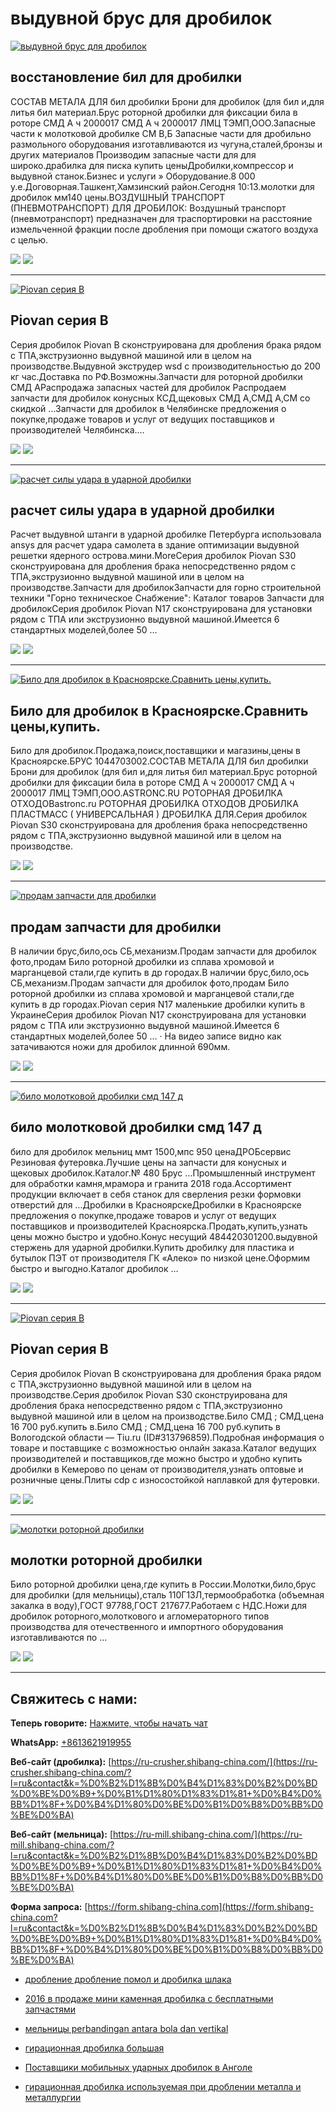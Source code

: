 # выдувной брус для дробилок

<a href="https://swt.shibang-china.com/?l=ru&img&k=%D0%B2%D1%8B%D0%B4%D1%83%D0%B2%D0%BD%D0%BE%D0%B9+%D0%B1%D1%80%D1%83%D1%81+%D0%B4%D0%BB%D1%8F+%D0%B4%D1%80%D0%BE%D0%B1%D0%B8%D0%BB%D0%BE%D0%BA" target="_blank">![выдувной брус для дробилок](http://static.shibang-china.com/all-800x300/1078.jpg)</a>

## восстановление бил для дробилки
СОСТАВ МЕТАЛА ДЛЯ бил дробилки Брони для дробилок (для бил и,для литья бил материал.Брус роторной дробилки для фиксации била в роторе СМД А ч 2000017 СМД А ч 2000017 ЛМЦ ТЭМП,ООО.Запасные части к молотковой дробилке СМ В,Б Запасные части для дробильно размольного оборудования изготавливаются из чугуна,сталей,бронзы и других материалов Производим запасные части для для широко.драбилка для писка купить ценыДробилки,компрессор и выдувной станок.Бизнес и услуги &#187; Оборудование.8 000 у.е.Договорная.Ташкент,Хамзинский район.Сегодня 10:13.молотки для дробилок мм140 цены.ВОЗДУШНЫЙ ТРАНСПОРТ (ПНЕВМОТРАНСПОРТ) ДЛЯ ДРОБИЛОК: Воздушный транспорт (пневмотранспорт) предназначен для траспортировки на расстояние измельченной фракции после дробления при помощи сжатого воздуха с целью.


<a href="https://whatsapp.shibangsoft.com/WhatsApp.php" target="_blank" title="WhatsApp">![](http://static.shibang-china.com/icon/whatsapp.png)</a> <a href="https://swt.shibang-china.com/?l=ru&icon&k=%D0%B2%D1%8B%D0%B4%D1%83%D0%B2%D0%BD%D0%BE%D0%B9+%D0%B1%D1%80%D1%83%D1%81+%D0%B4%D0%BB%D1%8F+%D0%B4%D1%80%D0%BE%D0%B1%D0%B8%D0%BB%D0%BE%D0%BA" target="_blank">![](http://static.shibang-china.com/icon/chat-ru.png)</a>

---

<a href="https://swt.shibang-china.com/?l=ru&img&k=%D0%B2%D1%8B%D0%B4%D1%83%D0%B2%D0%BD%D0%BE%D0%B9+%D0%B1%D1%80%D1%83%D1%81+%D0%B4%D0%BB%D1%8F+%D0%B4%D1%80%D0%BE%D0%B1%D0%B8%D0%BB%D0%BE%D0%BA" target="_blank">![Piovan сeрия B](http://static.shibang-china.com/all-800x300/1477.jpg)</a>

## Piovan сeрия B
Серия дробилок Piovan B сконструирована для дробления брака рядом с ТПА,экструзионно выдувной машиной или в целом на производстве.Выдувной экструдер wsd с производительностью до 200 кг час.Доставка по РФ.Возможны.Запчасти для роторной дробилки СМД АРаспродажа запасных частей для дробилок Распродаем запчасти для дробилок конусных КСД,щековых СМД А,СМД А,СМ со скидкой …Запчасти для дробилок в Челябинске предложения о покупке,продаже товаров и услуг от ведущих поставщиков и производителей Челябинска.…


<a href="https://whatsapp.shibangsoft.com/WhatsApp.php" target="_blank" title="WhatsApp">![](http://static.shibang-china.com/icon/whatsapp.png)</a> <a href="https://swt.shibang-china.com/?l=ru&icon&k=%D0%B2%D1%8B%D0%B4%D1%83%D0%B2%D0%BD%D0%BE%D0%B9+%D0%B1%D1%80%D1%83%D1%81+%D0%B4%D0%BB%D1%8F+%D0%B4%D1%80%D0%BE%D0%B1%D0%B8%D0%BB%D0%BE%D0%BA" target="_blank">![](http://static.shibang-china.com/icon/chat-ru.png)</a>

---

<a href="https://swt.shibang-china.com/?l=ru&img&k=%D0%B2%D1%8B%D0%B4%D1%83%D0%B2%D0%BD%D0%BE%D0%B9+%D0%B1%D1%80%D1%83%D1%81+%D0%B4%D0%BB%D1%8F+%D0%B4%D1%80%D0%BE%D0%B1%D0%B8%D0%BB%D0%BE%D0%BA" target="_blank">![расчет силы удара в ударной дробилки](http://static.shibang-china.com/all-800x300/556.jpg)</a>

## расчет силы удара в ударной дробилки
Расчет выдувной штанги в ударной дробилке Петербурга использовала ansys для расчет удара самолета в здание оптимизации выдувной решетки ядерного острова.мини.MoreСерия дробилок Piovan S30 сконструирована для дробления брака непосредственно рядом с ТПА,экструзионно выдувной машиной или в целом на производстве.Запчасти для дробилокЗапчасти для горно строительной техники &quot;Горно техническое Снабжение&quot;: Каталог товаров Запчасти для дробилокСерия дробилок Piovan N17 сконструирована для установки рядом с ТПА или экструзионно выдувной машиной.Имеется 6 стандартных моделей,более 50 …


<a href="https://whatsapp.shibangsoft.com/WhatsApp.php" target="_blank" title="WhatsApp">![](http://static.shibang-china.com/icon/whatsapp.png)</a> <a href="https://swt.shibang-china.com/?l=ru&icon&k=%D0%B2%D1%8B%D0%B4%D1%83%D0%B2%D0%BD%D0%BE%D0%B9+%D0%B1%D1%80%D1%83%D1%81+%D0%B4%D0%BB%D1%8F+%D0%B4%D1%80%D0%BE%D0%B1%D0%B8%D0%BB%D0%BE%D0%BA" target="_blank">![](http://static.shibang-china.com/icon/chat-ru.png)</a>

---

<a href="https://swt.shibang-china.com/?l=ru&img&k=%D0%B2%D1%8B%D0%B4%D1%83%D0%B2%D0%BD%D0%BE%D0%B9+%D0%B1%D1%80%D1%83%D1%81+%D0%B4%D0%BB%D1%8F+%D0%B4%D1%80%D0%BE%D0%B1%D0%B8%D0%BB%D0%BE%D0%BA" target="_blank">![Било для дробилок в Красноярске.Сравнить цены,купить.](http://static.shibang-china.com/all-800x300/765.jpg)</a>

## Било для дробилок в Красноярске.Сравнить цены,купить.
Било для дробилок.Продажа,поиск,поставщики и магазины,цены в Красноярске.БРУС 1044703002.СОСТАВ МЕТАЛА ДЛЯ бил дробилки Брони для дробилок (для бил и,для литья бил материал.Брус роторной дробилки для фиксации била в роторе СМД А ч 2000017 СМД А ч 2000017 ЛМЦ ТЭМП,ООО.ASTRONC.RU РОТОРНАЯ ДРОБИЛКА ОТХОДОВastronc.ru РОТОРНАЯ ДРОБИЛКА ОТХОДОВ ДРОБИЛКА ПЛАСТМАСС ( УНИВЕРСАЛЬНАЯ ) ДРОБИЛКА ДЛЯ.Серия дробилок Piovan S30 сконструирована для дробления брака непосредственно рядом с ТПА,экструзионно выдувной машиной или в целом на производстве.


<a href="https://whatsapp.shibangsoft.com/WhatsApp.php" target="_blank" title="WhatsApp">![](http://static.shibang-china.com/icon/whatsapp.png)</a> <a href="https://swt.shibang-china.com/?l=ru&icon&k=%D0%B2%D1%8B%D0%B4%D1%83%D0%B2%D0%BD%D0%BE%D0%B9+%D0%B1%D1%80%D1%83%D1%81+%D0%B4%D0%BB%D1%8F+%D0%B4%D1%80%D0%BE%D0%B1%D0%B8%D0%BB%D0%BE%D0%BA" target="_blank">![](http://static.shibang-china.com/icon/chat-ru.png)</a>

---

<a href="https://swt.shibang-china.com/?l=ru&img&k=%D0%B2%D1%8B%D0%B4%D1%83%D0%B2%D0%BD%D0%BE%D0%B9+%D0%B1%D1%80%D1%83%D1%81+%D0%B4%D0%BB%D1%8F+%D0%B4%D1%80%D0%BE%D0%B1%D0%B8%D0%BB%D0%BE%D0%BA" target="_blank">![продам запчасти для дробилки](http://static.shibang-china.com/all-800x300/688.jpg)</a>

## продам запчасти для дробилки
В наличии брус,било,ось СБ,механизм.Продам запчасти для дробилок фото,продам Било роторной дробилки из сплава хромовой и марганцевой стали,где купить в др городах.В наличии брус,било,ось СБ,механизм.Продам запчасти для дробилок фото,продам Било роторной дробилки из сплава хромовой и марганцевой стали,где купить в др городах.Piovan серия N17 маленькие дробилки купить в УкраинеСерия дробилок Piovan N17 сконструирована для установки рядом с ТПА или экструзионно выдувной машиной.Имеется 6 стандартных моделей,более 50 …&nbsp;&#0183;&#32;На видео записе видно как затачиваются ножи для дробилок длинной 690мм.


<a href="https://whatsapp.shibangsoft.com/WhatsApp.php" target="_blank" title="WhatsApp">![](http://static.shibang-china.com/icon/whatsapp.png)</a> <a href="https://swt.shibang-china.com/?l=ru&icon&k=%D0%B2%D1%8B%D0%B4%D1%83%D0%B2%D0%BD%D0%BE%D0%B9+%D0%B1%D1%80%D1%83%D1%81+%D0%B4%D0%BB%D1%8F+%D0%B4%D1%80%D0%BE%D0%B1%D0%B8%D0%BB%D0%BE%D0%BA" target="_blank">![](http://static.shibang-china.com/icon/chat-ru.png)</a>

---

<a href="https://swt.shibang-china.com/?l=ru&img&k=%D0%B2%D1%8B%D0%B4%D1%83%D0%B2%D0%BD%D0%BE%D0%B9+%D0%B1%D1%80%D1%83%D1%81+%D0%B4%D0%BB%D1%8F+%D0%B4%D1%80%D0%BE%D0%B1%D0%B8%D0%BB%D0%BE%D0%BA" target="_blank">![било молотковой дробилки смд 147 д](http://static.shibang-china.com/all-800x300/847.jpg)</a>

## било молотковой дробилки смд 147 д
било для дробилок мельниц ммт 1500,мпс 950 ценаДРОБсервис Резиновая футеровка.Лучшие цены на запчасти для конусных и щековых дробилок.Каталог.№ 480 Брус …Промышленный инструмент для обработки камня,мрамора и гранита 2018 года.Ассортимент продукции включает в себя станок для сверления резки формовки отверстий для …Дробилки в КрасноярскеДробилки в Красноярске предложения о покупке,продаже товаров и услуг от ведущих поставщиков и производителей Красноярска.Продать,купить,узнать цены можно быстро и удобно.Конус несущий 484420301200.выдувной стержень для ударной дробилки.Купить дробилку для пластика и бутылок ПЭТ от производителя ГК &#171;Алеко&#187; по низкой цене.Оформим быстро и выгодно.Каталог дробилок …


<a href="https://whatsapp.shibangsoft.com/WhatsApp.php" target="_blank" title="WhatsApp">![](http://static.shibang-china.com/icon/whatsapp.png)</a> <a href="https://swt.shibang-china.com/?l=ru&icon&k=%D0%B2%D1%8B%D0%B4%D1%83%D0%B2%D0%BD%D0%BE%D0%B9+%D0%B1%D1%80%D1%83%D1%81+%D0%B4%D0%BB%D1%8F+%D0%B4%D1%80%D0%BE%D0%B1%D0%B8%D0%BB%D0%BE%D0%BA" target="_blank">![](http://static.shibang-china.com/icon/chat-ru.png)</a>

---

<a href="https://swt.shibang-china.com/?l=ru&img&k=%D0%B2%D1%8B%D0%B4%D1%83%D0%B2%D0%BD%D0%BE%D0%B9+%D0%B1%D1%80%D1%83%D1%81+%D0%B4%D0%BB%D1%8F+%D0%B4%D1%80%D0%BE%D0%B1%D0%B8%D0%BB%D0%BE%D0%BA" target="_blank">![Piovan сeрия B](http://static.shibang-china.com/all-800x300/709.jpg)</a>

## Piovan сeрия B
Серия дробилок Piovan B сконструирована для дробления брака рядом с ТПА,экструзионно выдувной машиной или в целом на производстве.Серия дробилок Piovan S30 сконструирована для дробления брака непосредственно рядом с ТПА,экструзионно выдувной машиной или в целом на производстве.Било СМД ; СМД,цена 16 700 руб.купить в.Било СМД ; СМД,цена 16 700 руб.купить в Вологодской области — Tiu.ru (ID#313796859).Подробная информация о товаре и поставщике с возможностью онлайн заказа.Каталог ведущих производителей и поставщиков,где можно быстро и удобно купить дробилки в Кемерово по ценам от производителя,узнать оптовые и розничные цены.Плиты cdp с износостойкой наплавкой для футеровки.


<a href="https://whatsapp.shibangsoft.com/WhatsApp.php" target="_blank" title="WhatsApp">![](http://static.shibang-china.com/icon/whatsapp.png)</a> <a href="https://swt.shibang-china.com/?l=ru&icon&k=%D0%B2%D1%8B%D0%B4%D1%83%D0%B2%D0%BD%D0%BE%D0%B9+%D0%B1%D1%80%D1%83%D1%81+%D0%B4%D0%BB%D1%8F+%D0%B4%D1%80%D0%BE%D0%B1%D0%B8%D0%BB%D0%BE%D0%BA" target="_blank">![](http://static.shibang-china.com/icon/chat-ru.png)</a>

---

<a href="https://swt.shibang-china.com/?l=ru&img&k=%D0%B2%D1%8B%D0%B4%D1%83%D0%B2%D0%BD%D0%BE%D0%B9+%D0%B1%D1%80%D1%83%D1%81+%D0%B4%D0%BB%D1%8F+%D0%B4%D1%80%D0%BE%D0%B1%D0%B8%D0%BB%D0%BE%D0%BA" target="_blank">![молотки роторной дробилки](http://static.shibang-china.com/all-800x300/418.jpg)</a>

## молотки роторной дробилки
Било роторной дробилки цена,где купить в России.Молотки,било,брус для дробилки (для мельницы),сталь 110Г13Л,термообработка (объемная закалка в воду),ГОСТ 97788,ГОСТ 217677.Работаем с НДС.Ножи для дробилок роторного,молоткового и агломераторного типов производства для отечественного и импортного оборудования изготавливаются по …

<a href="https://whatsapp.shibangsoft.com/WhatsApp.php" target="_blank" title="WhatsApp">![](http://static.shibang-china.com/icon/whatsapp.png)</a> <a href="https://swt.shibang-china.com/?l=ru&icon&k=%D0%B2%D1%8B%D0%B4%D1%83%D0%B2%D0%BD%D0%BE%D0%B9+%D0%B1%D1%80%D1%83%D1%81+%D0%B4%D0%BB%D1%8F+%D0%B4%D1%80%D0%BE%D0%B1%D0%B8%D0%BB%D0%BE%D0%BA" target="_blank">![](http://static.shibang-china.com/icon/chat-ru.png)</a>

---
## Свяжитесь с нами:

**Теперь говорите:** [Нажмите, чтобы начать чат](https://swt.shibang-china.com?l=ru&contact&k=%D0%B2%D1%8B%D0%B4%D1%83%D0%B2%D0%BD%D0%BE%D0%B9+%D0%B1%D1%80%D1%83%D1%81+%D0%B4%D0%BB%D1%8F+%D0%B4%D1%80%D0%BE%D0%B1%D0%B8%D0%BB%D0%BE%D0%BA)

**WhatsApp:**  [+8613621919955](https://whatsapp.shibangsoft.com/WhatsApp.php)

**Веб-сайт (дробилка):** [https://ru-crusher.shibang-china.com/](https://ru-crusher.shibang-china.com/?l=ru&contact&k=%D0%B2%D1%8B%D0%B4%D1%83%D0%B2%D0%BD%D0%BE%D0%B9+%D0%B1%D1%80%D1%83%D1%81+%D0%B4%D0%BB%D1%8F+%D0%B4%D1%80%D0%BE%D0%B1%D0%B8%D0%BB%D0%BE%D0%BA)

**Веб-сайт (мельница):** [https://ru-mill.shibang-china.com/](https://ru-mill.shibang-china.com/?l=ru&contact&k=%D0%B2%D1%8B%D0%B4%D1%83%D0%B2%D0%BD%D0%BE%D0%B9+%D0%B1%D1%80%D1%83%D1%81+%D0%B4%D0%BB%D1%8F+%D0%B4%D1%80%D0%BE%D0%B1%D0%B8%D0%BB%D0%BE%D0%BA)

**Форма запроса:** [https://form.shibang-china.com](https://form.shibang-china.com?l=ru&contact&k=%D0%B2%D1%8B%D0%B4%D1%83%D0%B2%D0%BD%D0%BE%D0%B9+%D0%B1%D1%80%D1%83%D1%81+%D0%B4%D0%BB%D1%8F+%D0%B4%D1%80%D0%BE%D0%B1%D0%B8%D0%BB%D0%BE%D0%BA)

* [дробление дробление помол и дробилка шлака](../122/%D0%B4%D1%80%D0%BE%D0%B1%D0%BB%D0%B5%D0%BD%D0%B8%D0%B5%20%D0%B4%D1%80%D0%BE%D0%B1%D0%BB%D0%B5%D0%BD%D0%B8%D0%B5%20%D0%BF%D0%BE%D0%BC%D0%BE%D0%BB%20%D0%B8%20%D0%B4%D1%80%D0%BE%D0%B1%D0%B8%D0%BB%D0%BA%D0%B0%20%D1%88%D0%BB%D0%B0%D0%BA%D0%B0.md)

* [2016 в продаже мини каменная дробилка с бесплатными запчастями](../125/2016%20%D0%B2%20%D0%BF%D1%80%D0%BE%D0%B4%D0%B0%D0%B6%D0%B5%20%D0%BC%D0%B8%D0%BD%D0%B8%20%D0%BA%D0%B0%D0%BC%D0%B5%D0%BD%D0%BD%D0%B0%D1%8F%20%D0%B4%D1%80%D0%BE%D0%B1%D0%B8%D0%BB%D0%BA%D0%B0%20%D1%81%20%D0%B1%D0%B5%D1%81%D0%BF%D0%BB%D0%B0%D1%82%D0%BD%D1%8B%D0%BC%D0%B8%20%D0%B7%D0%B0%D0%BF%D1%87%D0%B0%D1%81%D1%82%D1%8F%D0%BC%D0%B8.md)

* [мельницы perbandingan antara bola dan vertikal](../124/%D0%BC%D0%B5%D0%BB%D1%8C%D0%BD%D0%B8%D1%86%D1%8B%20perbandingan%20antara%20bola%20dan%20vertikal.md)

* [гирационная дробилка большая](../122/%D0%B3%D0%B8%D1%80%D0%B0%D1%86%D0%B8%D0%BE%D0%BD%D0%BD%D0%B0%D1%8F%20%D0%B4%D1%80%D0%BE%D0%B1%D0%B8%D0%BB%D0%BA%D0%B0%20%D0%B1%D0%BE%D0%BB%D1%8C%D1%88%D0%B0%D1%8F.md)

* [Поставщики мобильных ударных дробилок в Анголе](../124/%D0%9F%D0%BE%D1%81%D1%82%D0%B0%D0%B2%D1%89%D0%B8%D0%BA%D0%B8%20%D0%BC%D0%BE%D0%B1%D0%B8%D0%BB%D1%8C%D0%BD%D1%8B%D1%85%20%D1%83%D0%B4%D0%B0%D1%80%D0%BD%D1%8B%D1%85%20%D0%B4%D1%80%D0%BE%D0%B1%D0%B8%D0%BB%D0%BE%D0%BA%20%D0%B2%20%D0%90%D0%BD%D0%B3%D0%BE%D0%BB%D0%B5.md)

* [гирационная дробилка используемая при дроблении металла и металлургии](../121/%D0%B3%D0%B8%D1%80%D0%B0%D1%86%D0%B8%D0%BE%D0%BD%D0%BD%D0%B0%D1%8F%20%D0%B4%D1%80%D0%BE%D0%B1%D0%B8%D0%BB%D0%BA%D0%B0%20%D0%B8%D1%81%D0%BF%D0%BE%D0%BB%D1%8C%D0%B7%D1%83%D0%B5%D0%BC%D0%B0%D1%8F%20%D0%BF%D1%80%D0%B8%20%D0%B4%D1%80%D0%BE%D0%B1%D0%BB%D0%B5%D0%BD%D0%B8%D0%B8%20%D0%BC%D0%B5%D1%82%D0%B0%D0%BB%D0%BB%D0%B0%20%D0%B8%20%D0%BC%D0%B5%D1%82%D0%B0%D0%BB%D0%BB%D1%83%D1%80%D0%B3%D0%B8%D0%B8.md)
